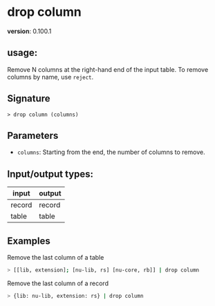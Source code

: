 # drop column

**version**: 0.100.1

## **usage**:

Remove N columns at the right-hand end of the input table. To remove columns by name, use `reject`.

## Signature

`> drop column (columns)`

## Parameters

- `columns`: Starting from the end, the number of columns to remove.

## Input/output types:

| input  | output |
| ------ | ------ |
| record | record |
| table  | table  |

## Examples

Remove the last column of a table

```bash
> [[lib, extension]; [nu-lib, rs] [nu-core, rb]] | drop column
```

Remove the last column of a record

```bash
> {lib: nu-lib, extension: rs} | drop column
```
